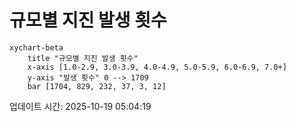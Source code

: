 # 규모별 지진 발생 횟수

```mermaid
xychart-beta
    title "규모별 지진 발생 횟수"
    x-axis [1.0-2.9, 3.0-3.9, 4.0-4.9, 5.0-5.9, 6.0-6.9, 7.0+]
    y-axis "발생 횟수" 0 --> 1709
    bar [1704, 829, 232, 37, 3, 12]
```

업데이트 시간: 2025-10-19 05:04:19
